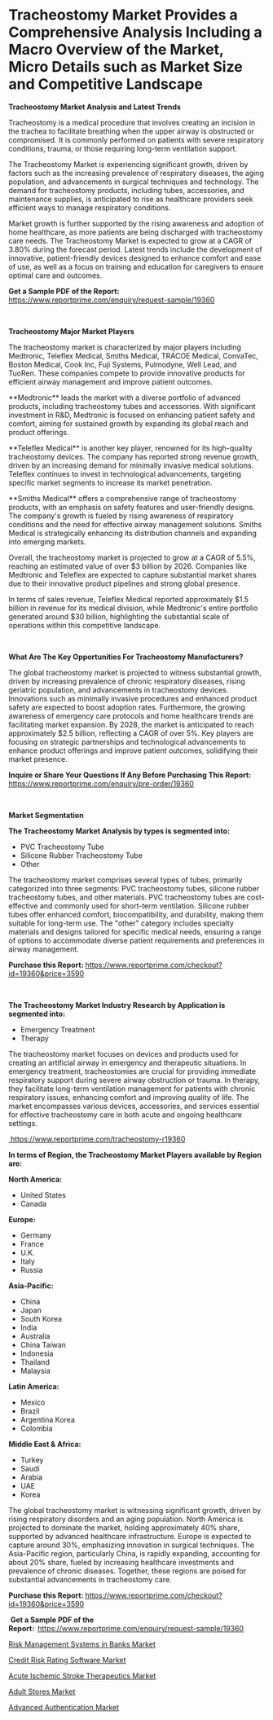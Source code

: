 <p><h1>Tracheostomy Market Provides a Comprehensive Analysis Including a Macro Overview of the Market, Micro Details such as Market Size and Competitive Landscape</h1></p><p><strong>Tracheostomy Market Analysis and Latest Trends</strong></p>
<p><p>Tracheostomy is a medical procedure that involves creating an incision in the trachea to facilitate breathing when the upper airway is obstructed or compromised. It is commonly performed on patients with severe respiratory conditions, trauma, or those requiring long-term ventilation support. </p><p>The Tracheostomy Market is experiencing significant growth, driven by factors such as the increasing prevalence of respiratory diseases, the aging population, and advancements in surgical techniques and technology. The demand for tracheostomy products, including tubes, accessories, and maintenance supplies, is anticipated to rise as healthcare providers seek efficient ways to manage respiratory conditions. </p><p>Market growth is further supported by the rising awareness and adoption of home healthcare, as more patients are being discharged with tracheostomy care needs. The Tracheostomy Market is expected to grow at a CAGR of 3.80% during the forecast period. Latest trends include the development of innovative, patient-friendly devices designed to enhance comfort and ease of use, as well as a focus on training and education for caregivers to ensure optimal care and outcomes.</p></p>
<p><strong>Get a Sample PDF of the Report:&nbsp;</strong> <a href="https://www.reportprime.com/enquiry/request-sample/19360?utm_campaign=1102&utm_medium=2&utm_source=Github&utm_content=ia&utm_term=23112024&utm_id=tracheostomy">https://www.reportprime.com/enquiry/request-sample/19360</a></p>
<p>&nbsp;</p>
<p><strong>Tracheostomy Major Market Players</strong></p>
<p><p>The tracheostomy market is characterized by major players including Medtronic, Teleflex Medical, Smiths Medical, TRACOE Medical, ConvaTec, Boston Medical, Cook Inc, Fuji Systems, Pulmodyne, Well Lead, and TuoRen. These companies compete to provide innovative products for efficient airway management and improve patient outcomes.</p><p>**Medtronic** leads the market with a diverse portfolio of advanced products, including tracheostomy tubes and accessories. With significant investment in R&D, Medtronic is focused on enhancing patient safety and comfort, aiming for sustained growth by expanding its global reach and product offerings.</p><p>**Teleflex Medical** is another key player, renowned for its high-quality tracheostomy devices. The company has reported strong revenue growth, driven by an increasing demand for minimally invasive medical solutions. Teleflex continues to invest in technological advancements, targeting specific market segments to increase its market penetration.</p><p>**Smiths Medical** offers a comprehensive range of tracheostomy products, with an emphasis on safety features and user-friendly designs. The company's growth is fueled by rising awareness of respiratory conditions and the need for effective airway management solutions. Smiths Medical is strategically enhancing its distribution channels and expanding into emerging markets.</p><p>Overall, the tracheostomy market is projected to grow at a CAGR of 5.5%, reaching an estimated value of over $3 billion by 2026. Companies like Medtronic and Teleflex are expected to capture substantial market shares due to their innovative product pipelines and strong global presence. </p><p>In terms of sales revenue, Teleflex Medical reported approximately $1.5 billion in revenue for its medical division, while Medtronic's entire portfolio generated around $30 billion, highlighting the substantial scale of operations within this competitive landscape.</p></p>
<p>&nbsp;</p>
<p><strong>What Are The Key Opportunities For Tracheostomy Manufacturers?</strong></p>
<p><p>The global tracheostomy market is projected to witness substantial growth, driven by increasing prevalence of chronic respiratory diseases, rising geriatric population, and advancements in tracheostomy devices. Innovations such as minimally invasive procedures and enhanced product safety are expected to boost adoption rates. Furthermore, the growing awareness of emergency care protocols and home healthcare trends are facilitating market expansion. By 2028, the market is anticipated to reach approximately $2.5 billion, reflecting a CAGR of over 5%. Key players are focusing on strategic partnerships and technological advancements to enhance product offerings and improve patient outcomes, solidifying their market presence.</p></p>
<p><strong>Inquire or Share Your Questions If Any Before Purchasing This Report:</strong> <a href="https://www.reportprime.com/enquiry/pre-order/19360?utm_campaign=1102&utm_medium=2&utm_source=Github&utm_content=ia&utm_term=23112024&utm_id=tracheostomy">https://www.reportprime.com/enquiry/pre-order/19360</a></p>
<p>&nbsp;</p>
<p><strong>Market Segmentation</strong></p>
<p><strong>The Tracheostomy Market Analysis by types is segmented into:</strong></p>
<p><ul><li>PVC Tracheostomy Tube</li><li>Silicone Rubber Tracheostomy Tube</li><li>Other</li></ul></p>
<p><p>The tracheostomy market comprises several types of tubes, primarily categorized into three segments: PVC tracheostomy tubes, silicone rubber tracheostomy tubes, and other materials. PVC tracheostomy tubes are cost-effective and commonly used for short-term ventilation. Silicone rubber tubes offer enhanced comfort, biocompatibility, and durability, making them suitable for long-term use. The "other" category includes specialty materials and designs tailored for specific medical needs, ensuring a range of options to accommodate diverse patient requirements and preferences in airway management.</p></p>
<p><strong>Purchase this Report:&nbsp;</strong><a href="https://www.reportprime.com/checkout?id=19360&price=3590&utm_campaign=1102&utm_medium=2&utm_source=Github&utm_content=ia&utm_term=23112024&utm_id=tracheostomy">https://www.reportprime.com/checkout?id=19360&price=3590</a></p>
<p>&nbsp;</p>
<p><strong>The Tracheostomy Market Industry Research by Application is segmented into:</strong></p>
<p><ul><li>Emergency Treatment</li><li>Therapy</li></ul></p>
<p><p>The tracheostomy market focuses on devices and products used for creating an artificial airway in emergency and therapeutic situations. In emergency treatment, tracheostomies are crucial for providing immediate respiratory support during severe airway obstruction or trauma. In therapy, they facilitate long-term ventilation management for patients with chronic respiratory issues, enhancing comfort and improving quality of life. The market encompasses various devices, accessories, and services essential for effective tracheostomy care in both acute and ongoing healthcare settings.</p></p>
<p><a href="https://www.reportprime.com/tracheostomy-r19360?utm_campaign=1102&utm_medium=2&utm_source=Github&utm_content=ia&utm_term=23112024&utm_id=tracheostomy">&nbsp;https://www.reportprime.com/tracheostomy-r19360</a></p>
<p><strong>In terms of Region, the Tracheostomy Market Players available by Region are:</strong></p>
<p>
    <p> <strong> North America: </strong>
        <ul>
            <li>United States</li>
            <li>Canada</li>
        </ul>
        </p> 
    <p> <strong> Europe: </strong>
        <ul>
            <li>Germany</li>
            <li>France</li>
            <li>U.K.</li>
            <li>Italy</li>
            <li>Russia</li>
        </ul>
        </p> 
    <p> <strong> Asia-Pacific: </strong>
        <ul>
            <li>China</li>
            <li>Japan</li>
            <li>South Korea</li>
            <li>India</li>
            <li>Australia</li>
            <li>China Taiwan</li>
            <li>Indonesia</li>
            <li>Thailand</li>
            <li>Malaysia</li>
        </ul>
        </p> 
    <p> <strong> Latin America: </strong>
        <ul>
            <li>Mexico</li>
            <li>Brazil</li>
            <li>Argentina Korea</li>
            <li>Colombia</li>
        </ul>
        </p> 
    <p> <strong> Middle East & Africa: </strong>
        <ul>
            <li>Turkey</li>
            <li>Saudi</li>
            <li>Arabia</li>
            <li>UAE</li>
            <li>Korea</li>
        </ul>
    </p>
    </p>
<p><p>The global tracheostomy market is witnessing significant growth, driven by rising respiratory disorders and an aging population. North America is projected to dominate the market, holding approximately 40% share, supported by advanced healthcare infrastructure. Europe is expected to capture around 30%, emphasizing innovation in surgical techniques. The Asia-Pacific region, particularly China, is rapidly expanding, accounting for about 20% share, fueled by increasing healthcare investments and prevalence of chronic diseases. Together, these regions are poised for substantial advancements in tracheostomy care.</p></p>
<p><strong>Purchase this Report: </strong><a href="https://www.reportprime.com/checkout?id=19360&price=3590&utm_campaign=1102&utm_medium=2&utm_source=Github&utm_content=ia&utm_term=23112024&utm_id=tracheostomy">https://www.reportprime.com/checkout?id=19360&price=3590</a></p>
<p>&nbsp;<strong>Get a Sample PDF of the Report:&nbsp;&nbsp;</strong><a href="https://www.reportprime.com/enquiry/request-sample/19360?utm_campaign=1102&utm_medium=2&utm_source=Github&utm_content=ia&utm_term=23112024&utm_id=tracheostomy">https://www.reportprime.com/enquiry/request-sample/19360</a></p>
<p><strong></strong></p>
<p><p><a href="https://issuu.com/reportprime-2/docs/risk-management-systems-in-banks-ma_b0dad1b0f249d7?utm_campaign=1102&utm_medium=2&utm_source=Github&utm_content=ia&utm_term=23112024&utm_id=tracheostomy">Risk Management Systems in Banks Market</a></p><p><a href="https://issuu.com/reportprime-2/docs/credit-risk-rating-software-market-_f381dbcfabaae3?utm_campaign=1102&utm_medium=2&utm_source=Github&utm_content=ia&utm_term=23112024&utm_id=tracheostomy">Credit Risk Rating Software Market</a></p><p><a href="https://www.linkedin.com/pulse/acute-ischemic-stroke-therapeutics-market-size-cagr-102-r2bee?utm_campaign=1102&utm_medium=2&utm_source=Github&utm_content=ia&utm_term=23112024&utm_id=tracheostomy">Acute Ischemic Stroke Therapeutics Market</a></p><p><a href="https://www.linkedin.com/pulse/focus-adult-stores-market-trends-metrics-sales-size-growing-zjtaf?utm_campaign=1102&utm_medium=2&utm_source=Github&utm_content=ia&utm_term=23112024&utm_id=tracheostomy">Adult Stores Market</a></p><p><a href="https://www.linkedin.com/pulse/revenue-generation-insights-advanced-authentication-market-pfmvf?utm_campaign=1102&utm_medium=2&utm_source=Github&utm_content=ia&utm_term=23112024&utm_id=tracheostomy">Advanced Authentication Market</a></p></p>
